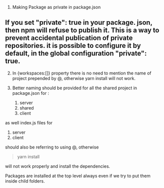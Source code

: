 1. Making Package as private in package.json

## If you set "private": true in your package. json, then npm will refuse to publish it. This is a way to prevent accidental publication of private repositories. it is possible to configure it by default, in the global configuration "private": true.

2. In {workspaces:[]} property there is no need to mention the name of project prepended by @<name-of-the-project>, otherwise yarn install will not work.

3. Better naming should be provided for all the shared project in package.json for :

   1. server
   2. shared
   3. client

as well index.js files for

1.  server
2.  client

should also be referring to using @<name-of-the-project>, otherwise

> yarn install

will not work properly and install the dependencies.

Packages are installed at the top level always even if we try to put them inside child folders.
